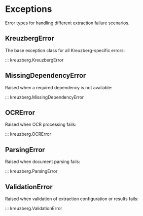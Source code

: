 # Exceptions

Error types for handling different extraction failure scenarios.

## KreuzbergError

The base exception class for all Kreuzberg-specific errors:

::: kreuzberg.KreuzbergError

## MissingDependencyError

Raised when a required dependency is not available:

::: kreuzberg.MissingDependencyError

## OCRError

Raised when OCR processing fails:

::: kreuzberg.OCRError

## ParsingError

Raised when document parsing fails:

::: kreuzberg.ParsingError

## ValidationError

Raised when validation of extraction configuration or results fails:

::: kreuzberg.ValidationError
